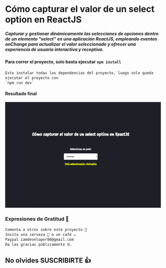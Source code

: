 # Cómo capturar el valor de un select option en ReactJS

##### Capturar y gestionar dinámicamente las selecciones de opciones dentro de un elemento "select" en una aplicación ReactJS, empleando eventos onChange para actualizar el valor seleccionado y ofrecer una experiencia de usuario interactiva y receptiva.

#### Para correr el proyecto, solo basta ejecutar `npm install`

    Esto instalar todas las dependencias del proyecto, luego solo queda ejecutar el proyecto con
    `npm run dev`

#### Resultado final

![](https://raw.githubusercontent.com/urian121/imagenes-proyectos-github/master/Como-capturar-el-valor-de-un-select-option-en-ReactJS.png)

### Expresiones de Gratitud 🎁

    Comenta a otros sobre este proyecto 📢
    Invita una cerveza 🍺 o un café ☕
    Paypal iamdeveloper86@gmail.com
    Da las gracias públicamente 🤓.

## No olvides SUSCRIBIRTE 👍
